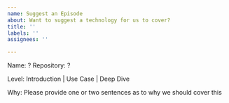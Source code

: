 ```yaml
---
name: Suggest an Episode
about: Want to suggest a technology for us to cover?
title: ''
labels: ''
assignees: ''

---
```


Name: ?
Repository: ?

Level: Introduction | Use Case | Deep Dive

Why: Please provide one or two sentences as to why we should cover this
